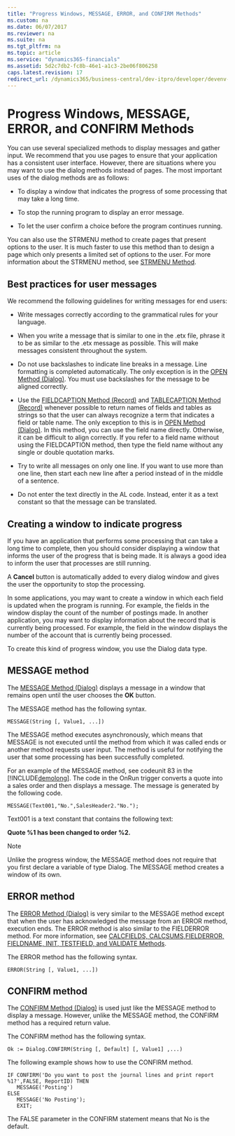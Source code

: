 ```yaml
---
title: "Progress Windows, MESSAGE, ERROR, and CONFIRM Methods"
ms.custom: na
ms.date: 06/07/2017
ms.reviewer: na
ms.suite: na
ms.tgt_pltfrm: na
ms.topic: article
ms.service: "dynamics365-financials"
ms.assetid: 5d2c7db2-fc8b-46e1-a1c3-2be06f806258
caps.latest.revision: 17
redirect_url: /dynamics365/business-central/dev-itpro/developer/devenv-progress-windows-message-error-and-confirm-methods
---
```


 

# Progress Windows, MESSAGE, ERROR, and CONFIRM Methods
You can use several specialized methods to display messages and gather input. We recommend that you use pages to ensure that your application has a consistent user interface. However, there are situations where you may want to use the dialog methods instead of pages. The most important uses of the dialog methods are as follows:  

-   To display a window that indicates the progress of some processing that may take a long time.  

-   To stop the running program to display an error message.  

-   To let the user confirm a choice before the program continues running.  

 You can also use the STRMENU method to create pages that present options to the user. It is much faster to use this method than to design a page which only presents a limited set of options to the user. For more information about the STRMENU method, see [STRMENU Method](methods/devenv-STRMENU-Method.md).  

## Best practices for user messages  
 We recommend the following guidelines for writing messages for end users:  

-   Write messages correctly according to the grammatical rules for your language.  

-   When you write a message that is similar to one in the .etx file, phrase it to be as similar to the .etx message as possible. This will make messages consistent throughout the system.  

-   Do not use backslashes to indicate line breaks in a message. Line formatting is completed automatically. The only exception is in the [OPEN Method \(Dialog\)](methods/devenv-OPEN-Method-Dialog.md). You must use backslashes for the message to be aligned correctly.  

-   Use the [FIELDCAPTION Method \(Record\)](methods/devenv-FIELDCAPTION-Method-Record.md) and [TABLECAPTION Method \(Record\)](methods/devenv-TABLECAPTION-Method-Record.md) whenever possible to return names of fields and tables as strings so that the user can always recognize a term that indicates a field or table name. The only exception to this is in [OPEN Method \(Dialog\)](methods/devenv-OPEN-Method-Dialog.md). In this method, you can use the field name directly. Otherwise, it can be difficult to align correctly. If you refer to a field name without using the FIELDCAPTION method, then type the field name without any single or double quotation marks.  

-   Try to write all messages on only one line. If you want to use more than one line, then start each new line after a period instead of in the middle of a sentence.  

-   Do not enter the text directly in the AL code. Instead, enter it as a text constant so that the message can be translated.  

## Creating a window to indicate progress  
 If you have an application that performs some processing that can take a long time to complete, then you should consider displaying a window that informs the user of the progress that is being made. It is always a good idea to inform the user that processes are still running.  

 A **Cancel** button is automatically added to every dialog window and gives the user the opportunity to stop the processing.  

 In some applications, you may want to create a window in which each field is updated when the program is running. For example, the fields in the window display the count of the number of postings made. In another application, you may want to display information about the record that is currently being processed. For example, the field in the window displays the number of the account that is currently being processed.  

 To create this kind of progress window, you use the Dialog data type.  
 <!-- 
 For more information, see [How to: Create a Progress Window](How-to-Create-a-Progress-Window.md).  
 -->

## MESSAGE method  
 The [MESSAGE Method \(Dialog\)](methods/devenv-MESSAGE-Method-Dialog.md) displays a message in a window that remains open until the user chooses the **OK** button.  

 The MESSAGE method has the following syntax.  

```  
MESSAGE(String [, Value1, ...])  
```  

 The MESSAGE method executes asynchronously, which means that MESSAGE is not executed until the method from which it was called ends or another method requests user input. The method is useful for notifying the user that some processing has been successfully completed.  

 For an example of the MESSAGE method, see codeunit 83 in the [!INCLUDE[demolong](includes/demolong_md.md)]. The code in the OnRun trigger converts a quote into a sales order and then displays a message. The message is generated by the following code.  

```  
MESSAGE(Text001,"No.",SalesHeader2."No.");  
```  

 Text001 is a text constant that contains the following text:  

 **Quote %1 has been changed to order %2.**  

> [!NOTE]  
>  Unlike the progress window, the MESSAGE method does not require that you first declare a variable of type Dialog. The MESSAGE method creates a window of its own.  

## ERROR method  
 The [ERROR Method \(Dialog\)](methods/devenv-ERROR-Method-Dialog.md) is very similar to the MESSAGE method except that when the user has acknowledged the message from an ERROR method, execution ends. The ERROR method is also similar to the FIELDERROR method. For more information, see [CALCFIELDS, CALCSUMS,FIELDERROR, FIELDNAME, INIT, TESTFIELD, and VALIDATE Methods](devenv-CALCFIELDS-CALCSUMS-FIELDERROR-FIELDNAME-INIT-TESTFIELD-and-VALIDATE-Methods.md).  

 The ERROR method has the following syntax.  

```  
ERROR(String [, Value1, ...])  
```  

## CONFIRM method  
 The [CONFIRM Method \(Dialog\)](methods/devenv-CONFIRM-Method-Dialog.md) is used just like the MESSAGE method to display a message. However, unlike the MESSAGE method, the CONFIRM method has a required return value.  

 The CONFIRM method has the following syntax.  

```  
Ok := Dialog.CONFIRM(String [, Default] [, Value1] ,...)  
```  

 The following example shows how to use the CONFIRM method.  

```  
IF CONFIRM('Do you want to post the journal lines and print report %1?',FALSE, ReportID) THEN  
   MESSAGE('Posting')  
ELSE  
   MESSAGE('No Posting');  
   EXIT;  
```  

 The FALSE parameter in the CONFIRM statement means that No is the default.
